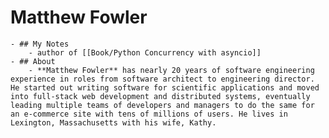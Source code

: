 # Matthew Fowler
	- ## My Notes
		- author of [[Book/Python Concurrency with asyncio]]
	- ## About
		- **Matthew Fowler** has nearly 20 years of software engineering experience in roles from software architect to engineering director. He started out writing software for scientific applications and moved into full-stack web development and distributed systems, eventually leading multiple teams of developers and managers to do the same for an e-commerce site with tens of millions of users. He lives in Lexington, Massachusetts with his wife, Kathy.